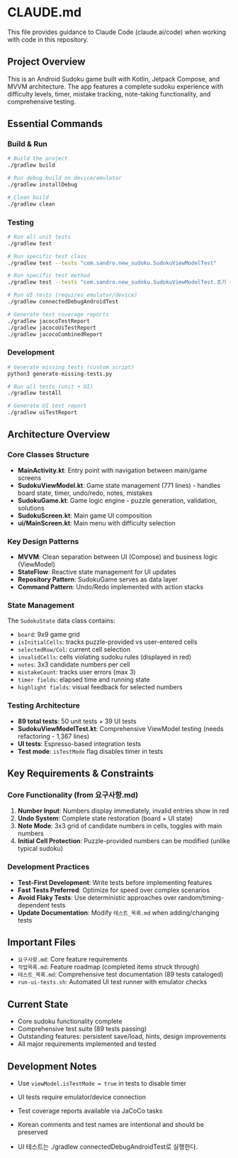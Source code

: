 # CLAUDE.md

This file provides guidance to Claude Code (claude.ai/code) when working with code in this
repository.

## Project Overview

This is an Android Sudoku game built with Kotlin, Jetpack Compose, and MVVM architecture. The app
features a complete sudoku experience with difficulty levels, timer, mistake tracking, note-taking
functionality, and comprehensive testing.

## Essential Commands

### Build & Run

```bash
# Build the project
./gradlew build

# Run debug build on device/emulator
./gradlew installDebug

# Clean build
./gradlew clean
```

### Testing

```bash
# Run all unit tests
./gradlew test

# Run specific test class
./gradlew test --tests "com.sandro.new_sudoku.SudokuViewModelTest"

# Run specific test method
./gradlew test --tests "com.sandro.new_sudoku.SudokuViewModelTest.초기 상태가 올바르게 설정되는지 테스트"

# Run UI tests (requires emulator/device)
./gradlew connectedDebugAndroidTest

# Generate test coverage reports
./gradlew jacocoTestReport
./gradlew jacocoUiTestReport
./gradlew jacocoCombinedReport
```

### Development

```bash
# Generate missing tests (custom script)
python3 generate-missing-tests.py

# Run all tests (unit + UI)
./gradlew testAll

# Generate UI test report
./gradlew uiTestReport
```

## Architecture Overview

### Core Classes Structure

- **MainActivity.kt**: Entry point with navigation between main/game screens
- **SudokuViewModel.kt**: Game state management (771 lines) - handles board state, timer, undo/redo,
  notes, mistakes
- **SudokuGame.kt**: Game logic engine - puzzle generation, validation, solutions
- **SudokuScreen.kt**: Main game UI composition
- **ui/MainScreen.kt**: Main menu with difficulty selection

### Key Design Patterns

- **MVVM**: Clean separation between UI (Compose) and business logic (ViewModel)
- **StateFlow**: Reactive state management for UI updates
- **Repository Pattern**: SudokuGame serves as data layer
- **Command Pattern**: Undo/Redo implemented with action stacks

### State Management

The `SudokuState` data class contains:

- `board`: 9x9 game grid
- `isInitialCells`: tracks puzzle-provided vs user-entered cells
- `selectedRow/Col`: current cell selection
- `invalidCells`: cells violating sudoku rules (displayed in red)
- `notes`: 3x3 candidate numbers per cell
- `mistakeCount`: tracks user errors (max 3)
- `timer fields`: elapsed time and running state
- `highlight fields`: visual feedback for selected numbers

### Testing Architecture

- **89 total tests**: 50 unit tests + 39 UI tests
- **SudokuViewModelTest.kt**: Comprehensive ViewModel testing (needs refactoring - 1,367 lines)
- **UI tests**: Espresso-based integration tests
- **Test mode**: `isTestMode` flag disables timer in tests

## Key Requirements & Constraints

### Core Functionality (from 요구사항.md)

1. **Number Input**: Numbers display immediately, invalid entries show in red
2. **Undo System**: Complete state restoration (board + UI state)
3. **Note Mode**: 3x3 grid of candidate numbers in cells, toggles with main numbers
4. **Initial Cell Protection**: Puzzle-provided numbers can be modified (unlike typical sudoku)

### Development Practices

- **Test-First Development**: Write tests before implementing features
- **Fast Tests Preferred**: Optimize for speed over complex scenarios
- **Avoid Flaky Tests**: Use deterministic approaches over random/timing-dependent tests
- **Update Documentation**: Modify `테스트_목록.md` when adding/changing tests

## Important Files

- `요구사항.md`: Core feature requirements
- `작업목록.md`: Feature roadmap (completed items struck through)
- `테스트_목록.md`: Comprehensive test documentation (89 tests cataloged)
- `run-ui-tests.sh`: Automated UI test runner with emulator checks

## Current State

- Core sudoku functionality complete
- Comprehensive test suite (89 tests passing)
- Outstanding features: persistent save/load, hints, design improvements
- All major requirements implemented and tested

## Development Notes

- Use `viewModel.isTestMode = true` in tests to disable timer
- UI tests require emulator/device connection
- Test coverage reports available via JaCoCo tasks
- Korean comments and test names are intentional and should be preserved

- UI 테스트는 ./gradlew connectedDebugAndroidTest로 실행한다.